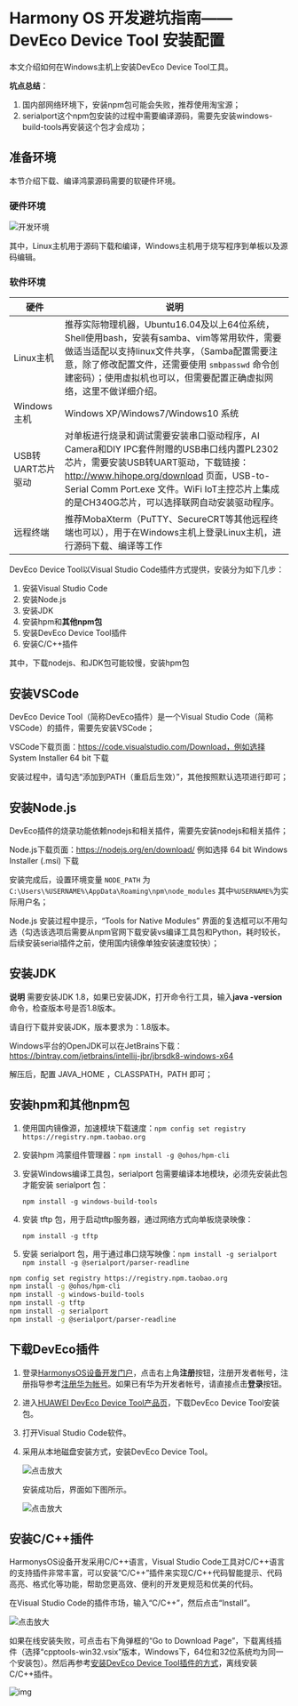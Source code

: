 # Harmony OS 开发避坑指南——DevEco Device Tool 安装配置

本文介绍如何在Windows主机上安装DevEco Device Tool工具。

**坑点总结**：

1. 国内部网络环境下，安装npm包可能会失败，推荐使用淘宝源；
2. serialport这个npm包安装的过程中需要编译源码，需要先安装windows-build-tools再安装这个包才会成功；

## 准备环境

本节介绍下载、编译鸿蒙源码需要的软硬件环境。

### 硬件环境

![开发环境](https://communityfile-drcn.op.hicloud.com/FileServer/getFile/cmtyPub/011/111/111/0000000000011111111.20200910235406.07666083971622121425650879377172:50510911011517:2800:A260456A9C92CDA9B13E2E3A942A5A015A20E4EC9CAEF0760A683198DDAB5578.png?needInitFileName=true?needInitFileName=true)

其中，Linux主机用于源码下载和编译，Windows主机用于烧写程序到单板以及源码编辑。



### 软件环境

| 硬件              | 说明                                                         |
| ----------------- | ------------------------------------------------------------ |
| Linux主机         | 推荐实际物理机器，Ubuntu16.04及以上64位系统，Shell使用bash，安装有samba、vim等常用软件，需要做适当适配以支持linux文件共享，（Samba配置需要注意，除了修改配置文件，还需要使用 `smbpasswd` 命令创建密码）；使用虚拟机也可以，但需要配置正确虚拟网络，这里不做详细介绍。 |
| Windows主机       | Windows XP/Windows7/Windows10 系统                           |
| USB转UART芯片驱动 | 对单板进行烧录和调试需要安装串口驱动程序，AI Camera和DIY IPC套件附赠的USB串口线内置PL2302芯片，需要安装USB转UART驱动，下载链接： http://www.hihope.org/download  页面，USB-to-Serial Comm Port.exe  文件。WiFi IoT主控芯片上集成的是CH340G芯片，可以选择联网自动安装驱动程序。 |
| 远程终端          | 推荐MobaXterm（PuTTY、SecureCRT等其他远程终端也可以），用于在Windows主机上登录Linux主机，进行源码下载、编译等工作 |



DevEco Device Tool以Visual Studio Code插件方式提供，安装分为如下几步：

1. 安装Visual Studio Code
2. 安装Node.js
3. 安装JDK
4. 安装hpm和**其他npm包**
5. 安装DevEco Device Tool插件
6. 安装C/C++插件

其中，下载nodejs、和JDK包可能较慢，安装hpm包


## 安装VSCode

DevEco Device Tool（简称DevEco插件）是一个Visual Studio Code（简称VSCode）的插件，需要先安装VSCode；

VSCode下载页面：https://code.visualstudio.com/Download，例如选择 System Installer 64 bit 下载

安装过程中，请勾选“添加到PATH（重启后生效）”，其他按照默认选项进行即可；



## 安装Node.js

DevEco插件的烧录功能依赖nodejs和相关插件，需要先安装nodejs和相关插件；

Node.js下载页面：https://nodejs.org/en/download/ 例如选择 64 bit Windows Installer (.msi) 下载

安装完成后，设置环境变量 `NODE_PATH` 为 `C:\Users\%USERNAME%\AppData\Roaming\npm\node_modules` 其中`%USERNAME%`为实际用户名；

Node.js 安装过程中提示，“Tools for Native Modules” 界面的复选框可以不用勾选（勾选该选项后需要从npm官网下载安装vs编译工具包和Python，耗时较长，后续安装serial插件之前，使用国内镜像单独安装速度较快）；



## 安装JDK

**说明** 需要安装JDK 1.8，如果已安装JDK，打开命令行工具，输入**java -version**命令，检查版本号是否1.8版本。

请自行下载并安装JDK，版本要求为：1.8版本。

Windows平台的OpenJDK可以在JetBrains下载：https://bintray.com/jetbrains/intellij-jbr/jbrsdk8-windows-x64

解压后，配置 JAVA_HOME ，CLASSPATH，PATH 即可；



## 安装hpm和其他npm包

1. 使用国内镜像源，加速模块下载速度：`npm config set registry https://registry.npm.taobao.org`

2. 安装hpm 鸿蒙组件管理器：`npm install -g @ohos/hpm-cli`

3. 安装Windows编译工具包，serialport 包需要编译本地模块，必须先安装此包才能安装 serialport 包：

   `npm install -g windows-build-tools`

4. 安装 tftp 包，用于启动tftp服务器，通过网络方式向单板烧录映像：

   `npm install -g tftp`

5. 安装 serialport 包，用于通过串口烧写映像：`npm install -g serialport`
   `npm install -g @serialport/parser-readline`

```sh
npm config set registry https://registry.npm.taobao.org
npm install -g @ohos/hpm-cli
npm install -g windows-build-tools
npm install -g tftp
npm install -g serialport
npm install -g @serialport/parser-readline
```



## 下载DevEco插件

1. 登录[HarmonysOS设备开发门户](https://device.harmonyos.com/cn/home)，点击右上角**注册**按钮，注册开发者帐号，注册指导参考[注册华为帐号](https://developer.huawei.com/consumer/cn/doc/20300)。如果已有华为开发者帐号，请直接点击**登录**按钮。

2. 进入[HUAWEI DevEco Device Tool产品页](https://device.harmonyos.com/cn/ide)，下载DevEco Device Tool安装包。

3. 打开Visual Studio Code软件。

4. 采用从本地磁盘安装方式，安装DevEco Device Tool。

   ![点击放大](https://communityfile-drcn.op.hicloud.com/FileServer/getFile/cmtyPub/011/111/111/0000000000011111111.20200914093622.93560046166375321457328824276949:50510914020140:2800:6D71CB138B0590368E613ED5A7B302262DE31733629047F66500DF27757F2853.gif?needInitFileName=true?needInitFileName=true)

   安装成功后，界面如下图所示。

   ![点击放大](https://communityfile-drcn.op.hicloud.com/FileServer/getFile/cmtyPub/011/111/111/0000000000011111111.20200914093622.37832007141604464627097125460649:50510914020140:2800:F6288E3BA1FDA293B52D1BA2F6FFBF4F6DDB53DD792FB42E66F234A75AA1BB85.png?needInitFileName=true?needInitFileName=true)



## 安装C/C++插件

HarmonysOS设备开发采用C/C++语言，Visual Studio Code工具对C/C++语言的支持插件非常丰富，可以安装“C/C++”插件来实现C/C++代码智能提示、代码高亮、格式化等功能，帮助您更高效、便利的开发更规范和优美的代码。

在Visual Studio Code的插件市场，输入“C/C++”，然后点击“Install”。

![点击放大](https://communityfile-drcn.op.hicloud.com/FileServer/getFile/cmtyPub/011/111/111/0000000000011111111.20200914093623.01024343525247339263582244765607:50510914020140:2800:8CECD4F3E002EEED38F29A6832DBA7A98F78ACCA9AA2FD36341147DA52300C96.png?needInitFileName=true?needInitFileName=true)

如果在线安装失败，可点击右下角弹框的“Go to Download Page”，下载离线插件（选择“cpptools-win32.vsix”版本，Windows下，64位和32位系统均为同一个安装包）。然后再参考[安装DevEco Device Tool插件的方式](https://device.harmonyos.com/cn/docs/ide/user-guides/tool_install-0000001050164976#ZH-CN_TOPIC_0000001050164976__section4336315185716)，离线安装C/C++插件。

![img](https://communityfile-drcn.op.hicloud.com/FileServer/getFile/cmtyPub/011/111/111/0000000000011111111.20200914093623.16985116067731605372818769568785:50510914020140:2800:0B1E3CA592229336927B6953172125E21AE192B930A3BE4A977382875E06BAD2.png?needInitFileName=true?needInitFileName=true)